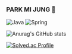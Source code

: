 ### PARK MI JUNG 👋

<!--
**andbeyond0331/andbeyond0331** is a ✨ _special_ ✨ repository because its `README.md` (this file) appears on your GitHub profile.

Here are some ideas to get you started:

- 🔭 I’m currently working on ...
- 🌱 I’m currently learning ...
- 👯 I’m looking to collaborate on ...
- 🤔 I’m looking for help with ...
- 💬 Ask me about ...
- 📫 How to reach me: ...
- 😄 Pronouns: ...
- ⚡ Fun fact: ...
-->

![Java](https://img.shields.io/badge/Java-007396.svg?&style=for-the-badge&logo=Java&logoColor=white)
![Spring](https://img.shields.io/badge/Spring-6DB33F.svg?&style=for-the-badge&logo=Spring&logoColor=lightgreen)



<!-- [![Anurag's GitHub stats](https://github-readme-stats.vercel.app/api?username=andbeyond0331)](https://github.com/anuraghazra/github-readme-stats)

![Anurag's GitHub stats](https://github-readme-stats.vercel.app/api?username=andbeyond0331&show_icons=true&theme=dark)

![Anurag's GitHub stats](https://github-readme-stats.vercel.app/api?username=andbeyond0331&show_icons=true&theme=tokyonight) -->

![Anurag's GitHub stats](https://github-readme-stats.vercel.app/api?username=andbeyond0331&show_icons=true&theme=highcontrast)

[![Solved.ac Profile](http://mazassumnida.wtf/api/generate_badge?boj=tjdrhdrkqns)](https://solved.ac/tjdrhdrkqns)

